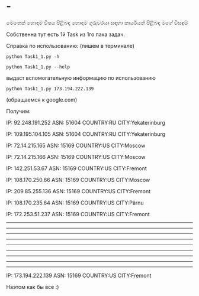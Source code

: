 # -
මෙතෙක් හොඳම විෂය පිළිබඳ හොඳම ගුරුවරයා සඳහා කාර්යයන් පිළිබඳ මගේ විසඳුම්

Собственна тут есть 1й Task из 1го пака задач.

Справка по использованию: (пишем в терминале)

  `python Task1_1.py -h`
  
  `python Task1_1.py --help`
  
  выдаст вспомогательную информацию по использованию
  
  ```python Task1_1.py 173.194.222.139```
  
  (обращаемся к google.com)
  
  Получим:
  
  IP: 92.248.191.252       ASN: 51604     COUNTRY:RU      CITY:Yekaterinburg
  
  IP: 109.195.104.105      ASN: 51604     COUNTRY:RU      CITY:Yekaterinburg
  
  IP: 72.14.215.165        ASN: 15169     COUNTRY:US      CITY:Moscow
  
  IP: 72.14.215.166        ASN: 15169     COUNTRY:US      CITY:Moscow
  
  IP: 142.251.53.67        ASN: 15169     COUNTRY:US      CITY:Fremont
  
  IP: 108.170.250.66       ASN: 15169     COUNTRY:US      CITY:Moscow
  
  IP: 209.85.255.136       ASN: 15169     COUNTRY:US      CITY:Fremont
  
  IP: 108.170.235.64       ASN: 15169     COUNTRY:US      CITY:Pärnu
  
  IP: 172.253.51.237       ASN: 15169     COUNTRY:US      CITY:Fremont
  
  *       *       *
  
  *       *       *
  
  *       *       *
  
  *       *       *
  
  *       *       *
  
  *       *       *
  
  *       *       *
  
  *       *       *
  
  *       *       *
  
  IP: 173.194.222.139      ASN: 15169     COUNTRY:US      CITY:Fremont

Наэтом как бы все :)
